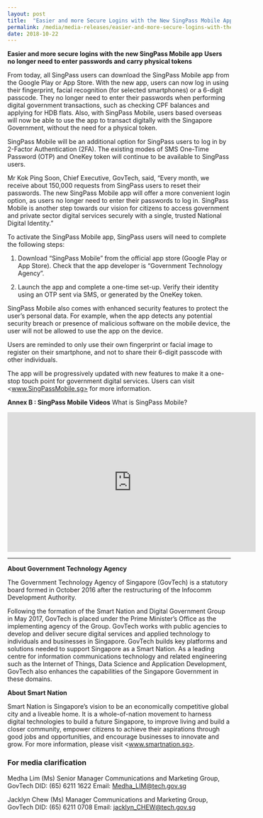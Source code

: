 ```yaml
---
layout: post
title:  "Easier and more Secure Logins with the New SingPass Mobile App"
permalink: /media/media-releases/easier-and-more-secure-logins-with-the-new-singpass-mobile-app
date: 2018-10-22
---
```


**Easier and more secure logins with the new SingPass Mobile app**
**Users no longer need to enter passwords and carry physical tokens**

From today, all SingPass users can download the SingPass Mobile app from the Google Play or App Store. With the new app, users can now log in using their fingerprint, facial recognition (for selected smartphones) or a 6-digit passcode. They no longer need to enter their passwords when performing digital government transactions, such as checking CPF balances and applying for HDB flats. Also, with SingPass Mobile, users based overseas will now be able to use the app to transact digitally with the Singapore Government, without the need for a physical token.

SingPass Mobile will be an additional option for SingPass users to log in by 2-Factor Authentication (2FA). The existing modes of SMS One-Time Password (OTP) and OneKey token will continue to be available to SingPass users. 

Mr Kok Ping Soon, Chief Executive, GovTech, said, “Every month, we receive about 150,000 requests from SingPass users to reset their passwords. The new SingPass Mobile app will offer a more convenient login option, as users no longer need to enter their passwords to log in. SingPass Mobile is another step towards our vision for citizens to access government and private sector digital services securely with a single, trusted National Digital Identity.”

To activate the SingPass Mobile app, SingPass users will need to complete the following steps: 

1. Download “SingPass Mobile” from the official app store (Google Play or App Store).
Check that the app developer is “Government Technology Agency”.

2. Launch the app and complete a one-time set-up.
Verify their identity using an OTP sent via SMS, or generated by the OneKey token.

SingPass Mobile also comes with enhanced security features to protect the user’s personal data. For example, when the app detects any potential security breach or presence of malicious software on the mobile device, the user will not be allowed to use the app on the device. 

Users are reminded to only use their own fingerprint or facial image to register on their smartphone, and not to share their 6-digit passcode with other individuals. 

The app will be progressively updated with new features to make it a one-stop touch point for government digital services. Users can visit <www.SingPassMobile.sg> for more information.

**Annex B : SingPass Mobile Videos**
What is SingPass Mobile?
<div class="bp-youtube">
<iframe width="560" height="315" src="https://www.youtube.com/embed/dDrqT64ydd0" frameborder="0" allow="accelerometer; autoplay; encrypted-media; gyroscope; picture-in-picture" allowfullscreen></iframe>
</div>

---

**About Government Technology Agency**

The Government Technology Agency of Singapore (GovTech) is a statutory board formed in October 2016 after the restructuring of the Infocomm Development Authority. 

Following the formation of the Smart Nation and Digital Government Group in May 2017, GovTech is placed under the Prime Minister’s Office as the implementing agency of the Group. GovTech works with public agencies to develop and deliver secure digital services and applied technology to individuals and businesses in Singapore. GovTech builds key platforms and solutions needed to support Singapore as a Smart Nation. As a leading centre for information communications technology and related engineering such as the Internet of Things, Data Science and Application Development, GovTech also enhances the capabilities of the Singapore Government in these domains. 

**About Smart Nation**

Smart Nation is Singapore’s vision to be an economically competitive global city and a liveable home. It is a whole-of-nation movement to harness digital technologies to build a future Singapore, to improve living and build a closer community, empower citizens to achieve their aspirations through good jobs and opportunities, and encourage businesses to innovate and grow. For more information, please visit <www.smartnation.sg>.

### **For media clarification** ###
Medha Lim (Ms)
Senior Manager
Communications and Marketing Group, GovTech
DID: (65) 6211 1622
Email: <Medha_LIM@tech.gov.sg>

Jacklyn Chew (Ms)
Manager
Communications and Marketing Group, GovTech
DID: (65) 6211 0708
Email: <jacklyn_CHEW@tech.gov.sg>
